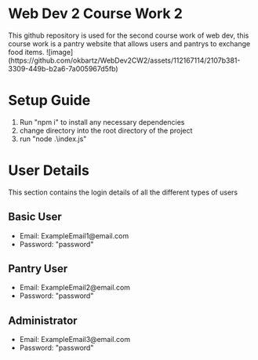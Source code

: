 <h1>Web Dev 2 Course Work 2</h1>
<p>
This github repository is used for the second course work of web dev, this course work is a pantry website that allows users and pantrys to exchange food items.
![image](https://github.com/okbartz/WebDev2CW2/assets/112167114/2107b381-3309-449b-b2a6-7a005967d5fb)


  
</p>
<h1>Setup Guide</h1>
<ol type="1">
  <li>Run "npm i" to install any necessary dependencies</li>
  <li>change directory into the root directory of the project</li>
  <li>run "node .\index.js"</li>
</ol> 

<h1>User Details</h1>
<p>This section contains the login details of all the different types of users</p>

<h2>Basic User</h2>
<ul >
  <li>Email: ExampleEmail1@email.com</li>
  <li>Password: "password"</li>
</ul> 
<h2>Pantry User</h2>
<ul >
  <li>Email: ExampleEmail2@email.com</li>
  <li>Password: "password"</li>
</ul> 
<h2>Administrator</h2>
<ul >
  <li>Email: ExampleEmail3@email.com</li>
  <li>Password: "password"</li>
</ul> 
